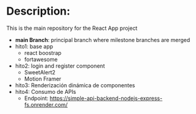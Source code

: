 # Description:

This is the main repository for the React App project


- **main Branch**: principal branch where milestone branches are merged
- hito1: base app
  - react boostrap
  - fortawesome
- hito2: login and register component
  - SweetAlert2
  - Motion Framer
- hito3: Renderización dinámica de componentes
- hito4: Consumo de APIs
  - Endpoint: https://simple-api-backend-nodejs-express-fs.onrender.com/
